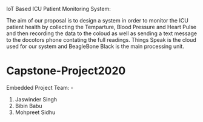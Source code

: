 IoT Based ICU Patient Monitoring System:

The aim of our proposal is to design a system in order to monitor the ICU patient health by collecting the Temparture, Blood Pressure and Heart Pulse and then recording the data to the coloud as well as sending a text message to the docotors phone contating the full readings.
Things Speak is the cloud used for our system and BeagleBone Black is the main processing unit.





# Capstone-Project2020
Embedded Project 
Team: - 
1. Jaswinder Singh
2. Bibin Babu
3. Mohpreet Sidhu
